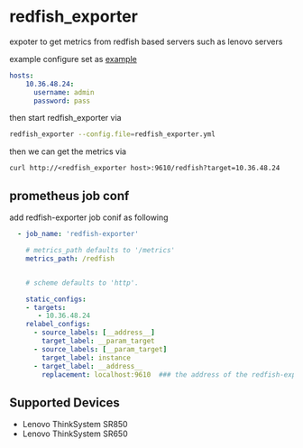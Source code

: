 # redfish_exporter
expoter to get  metrics from redfish based servers such as lenovo servers



example configure set as [example](./scripts/redfish_exporter.yml)
```yaml
hosts:
    10.36.48.24:
      username: admin
      password: pass
```



then start redfish_exporter via 
```sh
redfish_exporter --config.file=redfish_exporter.yml
```

then we can get the metrics via 
```
curl http://<redfish_exporter host>:9610/redfish?target=10.36.48.24

```

## prometheus job conf
add redfish-exporter job conif as following
```yaml
  - job_name: 'redfish-exporter'

    # metrics_path defaults to '/metrics'
    metrics_path: /redfish


    # scheme defaults to 'http'.

    static_configs:
    - targets:
       - 10.36.48.24
    relabel_configs:
      - source_labels: [__address__]
        target_label: __param_target
      - source_labels: [__param_target]
        target_label: instance
      - target_label: __address__
        replacement: localhost:9610  ### the address of the redfish-exporter address
````


## Supported Devices
- Lenovo ThinkSystem SR850
- Lenovo ThinkSystem SR650